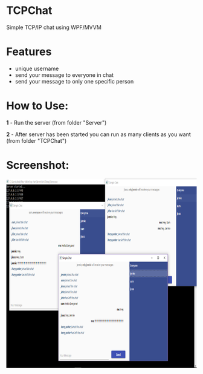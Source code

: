 # TCPChat
Simple TCP/IP chat using WPF/MVVM

# Features

- unique username
- send your message to everyone in chat
- send your message to only one specific person


# How to Use:

**1** - Run the server (from folder "Server")

**2** - After server has been started you can run as many clients as you want (from folder "TCPChat")

# Screenshot:

<img src= "Screenshots/screenshot.png" height="500px"/>
